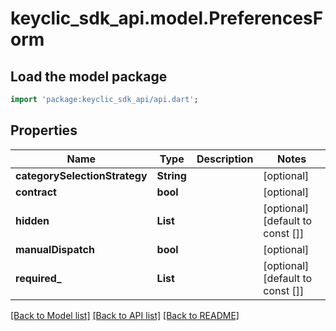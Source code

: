 # keyclic_sdk_api.model.PreferencesForm

## Load the model package
```dart
import 'package:keyclic_sdk_api/api.dart';
```

## Properties
Name | Type | Description | Notes
------------ | ------------- | ------------- | -------------
**categorySelectionStrategy** | **String** |  | [optional] 
**contract** | **bool** |  | [optional] 
**hidden** | **List<String>** |  | [optional] [default to const []]
**manualDispatch** | **bool** |  | [optional] 
**required_** | **List<String>** |  | [optional] [default to const []]

[[Back to Model list]](../README.md#documentation-for-models) [[Back to API list]](../README.md#documentation-for-api-endpoints) [[Back to README]](../README.md)



